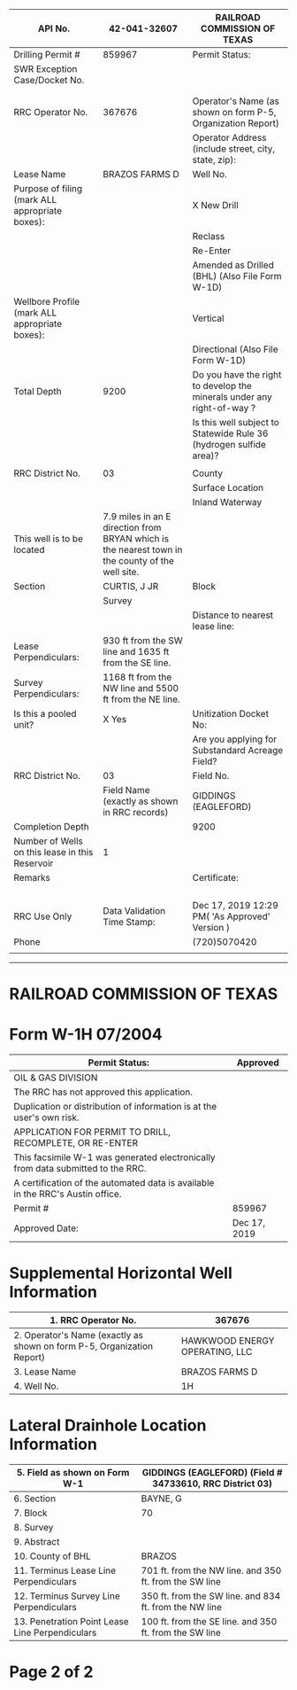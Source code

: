 |API No.|42-041-32607|RAILROAD COMMISSION OF TEXAS|
|---|---|---|
|Drilling Permit #|859967|Permit Status:|Approved|
|SWR Exception Case/Docket No.| | |APPLICATION FOR PERMIT TO DRILL, RECOMPLETE, OR RE-ENTER|
| | | |This facsimile W-1 was generated electronically from data submitted to the RRC.|
| | | |A certification of the automated data is available in the RRC's Austin office.|
|RRC Operator No.|367676|Operator's Name (as shown on form P-5, Organization Report)|HAWKWOOD ENERGY OPERATING, LLC|
| | |Operator Address (include street, city, state, zip):|4582 SOUTH ULSTER ST STE 500| |DENVER, CO 80237-0000|
|Lease Name|BRAZOS FARMS D|Well No.|1H|
|Purpose of filing (mark ALL appropriate boxes):| |X New Drill| |Recompletion|
| | |Reclass| |Field Transfer|
| | |Re-Enter| |Amended|
| | |Amended as Drilled (BHL) (Also File Form W-1D)| | |
|Wellbore Profile (mark ALL appropriate boxes):| |Vertical| |X Horizontal (Also File Form W-1H)|
| | |Directional (Also File Form W-1D)| |Sidetrack|
|Total Depth|9200|Do you have the right to develop the minerals under any right-of-way ?|X Yes|
| | |Is this well subject to Statewide Rule 36 (hydrogen sulfide area)?|Yes X|
| | | |No|
|RRC District No.|03|County|BRAZOS|
| | |Surface Location|Land| |Bay/Estuary|
| | |Inland Waterway| |Offshore|
|This well is to be located|7.9 miles in an E direction from BRYAN which is the nearest town in the county of the well site.| | |
|Section|CURTIS, J JR|Block|A-12|
| |Survey| |Abstract No.|100 ft.|
| | |Distance to nearest lease line:| |Number of contiguous acres in lease, pooled unit, or unitized tract:|625.74|
|Lease Perpendiculars:|930 ft from the SW line and 1635 ft from the SE line.| | |
|Survey Perpendiculars:|1168 ft from the NW line and 5500 ft from the NE line.| | |
|Is this a pooled unit?|X Yes|Unitization Docket No:| |
| | |Are you applying for Substandard Acreage Field?|Yes (attach Form W-1A)|X No| |
|RRC District No.|03|Field No.|34733610|
| |Field Name (exactly as shown in RRC records)|GIDDINGS (EAGLEFORD)|Well Type|Oil Well|
|Completion Depth| |9200|Distance to Nearest Well in this Reservoir|0.00|
|Number of Wells on this lease in this Reservoir|1| | |
|Remarks| |Certificate:| |
| | | |I certify that information stated in this application is true and complete, to the best of my knowledge.|
| | | |Sandra Haggard, Sr. Regulatory Analyst|
| | | |Dec 12, 2019|
| | | |Name of filer|
|RRC Use Only|Data Validation Time Stamp:|Dec 17, 2019 12:29 PM( 'As Approved' Version )|
|Phone| |(720)5070420|E-mail Address (OPTIONAL)|sandra.haggard@hawkwoodenergy.com|
| | | | |
---
# RAILROAD COMMISSION OF TEXAS

# Form W-1H 07/2004

|Permit Status:|Approved|
|---|---|
|OIL & GAS DIVISION| |
|The RRC has not approved this application.| |
|Duplication or distribution of information is at the user's own risk.| |
|APPLICATION FOR PERMIT TO DRILL, RECOMPLETE, OR RE-ENTER| |
|This facsimile W-1 was generated electronically from data submitted to the RRC.| |
|A certification of the automated data is available in the RRC's Austin office.| |
|Permit #|859967|
|Approved Date:|Dec 17, 2019|

# Supplemental Horizontal Well Information

|1. RRC Operator No.|367676|
|---|---|
|2. Operator's Name (exactly as shown on form P-5, Organization Report)|HAWKWOOD ENERGY OPERATING, LLC|
|3. Lease Name|BRAZOS FARMS D|
|4. Well No.|1H|

# Lateral Drainhole Location Information

|5. Field as shown on Form W-1|GIDDINGS (EAGLEFORD) (Field # 34733610, RRC District 03)|
|---|---|
|6. Section|BAYNE, G|
|7. Block|70|
|8. Survey| |
|9. Abstract| |
|10. County of BHL|BRAZOS|
|11. Terminus Lease Line Perpendiculars|701 ft. from the NW line. and 350 ft. from the SW line|
|12. Terminus Survey Line Perpendiculars|350 ft. from the SW line. and 834 ft. from the NW line|
|13. Penetration Point Lease Line Perpendiculars|100 ft. from the SE line. and 350 ft. from the SW line|

# Page 2 of 2